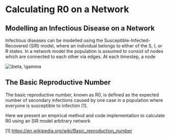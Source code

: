 # Calculating R0 on a Network

## Modelling an Infectious Disease on a Network
Infectious diseases can be modelled using the Susceptible-Infected-Recovered (SIR) model, where an individual belongs to either of the S, I, or R states. In a network model the population is assumed to consist of nodes which are connected to each other via edges. At each timestep, a node 

<img src="https://latex.codecogs.com/gif.latex?\beta,&space;\gamma" title="\beta, \gamma" />

## The Basic Reproductive Number
The basic reproductive number, known as R0, is defined as the expected number of secondary infections caused by one case in a population where everyone is susceptible to infection [1].

Here we present an empirical method and code implementation to calculate R0 using an SIR model arbitrary network



[1] https://en.wikipedia.org/wiki/Basic_reproduction_number

